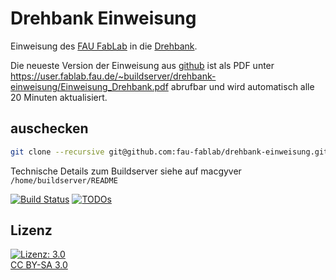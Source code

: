 Drehbank Einweisung
===================

Einweisung des [FAU FabLab](https://fablab.fau.de) in die [Drehbank](https://fablab.fau.de/tool/cnc-drehbank).

Die neueste Version der Einweisung aus [github](https://github.com/fau-fablab/drehbank-einweisung) ist als PDF unter
https://user.fablab.fau.de/~buildserver/drehbank-einweisung/Einweisung_Drehbank.pdf
abrufbar und wird automatisch alle 20 Minuten aktualisiert.

auschecken
----------

```bash
git clone --recursive git@github.com:fau-fablab/drehbank-einweisung.git
```

Technische Details zum Buildserver siehe auf macgyver `/home/buildserver/README`

[![Build Status](https://user.fablab.fau.de/~buildserver/drehbank-einweisung/status.svg)](https://user.fablab.fau.de/~buildserver/drehbank-einweisung/)
[![TODOs](https://user.fablab.fau.de/~buildserver/drehbank-einweisung/status-todos.svg)](https://user.fablab.fau.de/~buildserver/drehbank-einweisung/)

Lizenz
------

[![Lizenz: 3.0](https://licensebuttons.net/l/by-sa/3.0/de/88x31.png)</br>CC BY-SA 3.0](https://creativecommons.org/licenses/by-sa/3.0/)
